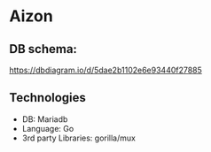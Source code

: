 # Aizon

## DB schema:
 https://dbdiagram.io/d/5dae2b1102e6e93440f27885 

## Technologies
- DB: Mariadb
- Language: Go
- 3rd party Libraries: gorilla/mux
